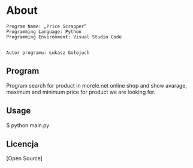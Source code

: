 # About

    Program Name: „Price Scrapper”
    Programming Language: Python
    Programming Environment: Visual Studio Code
    

    Autor programu: Łukasz Gołojuch

## Program 

Program search for product in morele.net online shop and show avarage, maximum and minimum price for product we are looking for.

## Usage

$ python main.py 

## Licencja
[Open Source]
